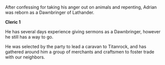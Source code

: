 After confessing for taking his anger out on animals and repenting, Adrian was reborn as a Dawnbringer of Lathander. 

**Cleric 1**

He has several days experience giving sermons as a Dawnbringer, however he still has a way to go. 

He was selected by the party to lead a caravan to Titanrock, and has gathered around him a group of merchants and craftsmen to foster trade with our neighbors.